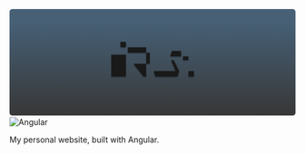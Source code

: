 ![Logo](./repo-assets/logo.png)
![Angular](https://img.shields.io/badge/Angular-DD0031?style=flat&logo=angular&logoColor=white) 


My personal website, built with Angular.
